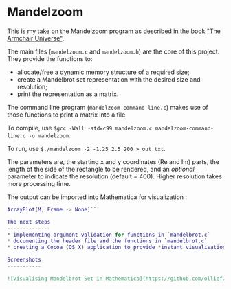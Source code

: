 Mandelzoom
==========

This is my take on the Mandelzoom program as described in the book ["The Armchair Universe"](http://www.goodreads.com/book/show/118421.The_Armchair_Universe).

The main files (`mandelzoom.c` and `mandelzoom.h`) are the core of this project. They provide the functions to:
* allocate/free a dynamic memory structure of a required size;
* create a Mandelbrot set representation with the desired size and resolution;
* print the representation as a matrix.

The command line program (`mandelzoom-command-line.c`) makes use of those functions to print a matrix into a file.

To compile, use `$gcc -Wall -std=c99 mandelzoom.c mandelzoom-command-line.c -o mandelzoom`.

To run, use `$./mandelzoom -2 -1.25 2.5 200 > out.txt`.

The parameters are, the starting x and y coordinates (Re and Im) parts, 
the length of the side of the rectangle to be rendered, and an _optional_ parameter
to indicate the resolution (default = 400). Higher resolution takes more processing time.

The output can be imported into Mathematica for visualization :
```M = Import["/Users/ollief/Documents/mandelzoom/out.txt", "csv"];
ArrayPlot[M, Frame -> None]```

The next steps
--------------
* implementing argument validation for functions in `mandelbrot.c`
* documenting the header file and the functions in `mandelbrot.c`
* creating a Cocoa (OS X) application to provide *instant visualisation and control*.

Screenshots
-----------

![Visualising Mandelbrot Set in Mathematica](https://github.com/ollief/mandelzoom/raw/master/img/mandelzoom-1.png)

